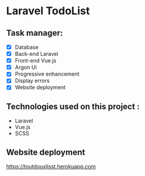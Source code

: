 # Laravel TodoList

## Task manager: 
- [x] Database
- [x] Back-end Laravel
- [x] Front-end Vue.js
- [x] Argon Ui 
- [x] Progressive enhancement
- [x] Display errors
- [x] Website deployment

## Technologies used on this project : 
- Laravel
- Vue.js
- SCSS

## Website deployment 
<https://toutdouxlisst.herokuapp.com>
